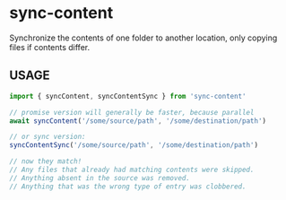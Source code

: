 # sync-content

Synchronize the contents of one folder to another location, only
copying files if contents differ.

## USAGE

```js
import { syncContent, syncContentSync } from 'sync-content'

// promise version will generally be faster, because parallel
await syncContent('/some/source/path', '/some/destination/path')

// or sync version:
syncContentSync('/some/source/path', '/some/destination/path')

// now they match!
// Any files that already had matching contents were skipped.
// Anything absent in the source was removed.
// Anything that was the wrong type of entry was clobbered.
```
